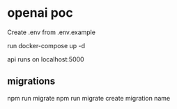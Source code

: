 # openai poc

Create .env from .env.example

run docker-compose up -d

api runs on localhost:5000

## migrations

npm run migrate
npm run migrate create migration name